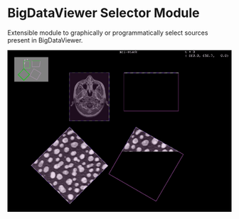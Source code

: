 # BigDataViewer Selector Module

Extensible module to graphically or programmatically select sources present in BigDataViewer.

![Selector Demo](demo/DemoSelector.gif)